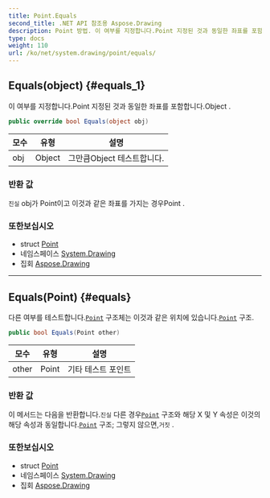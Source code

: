 ```yaml
---
title: Point.Equals
second_title: .NET API 참조용 Aspose.Drawing
description: Point 방법. 이 여부를 지정합니다.Point 지정된 것과 동일한 좌표를 포함합니다.Object .
type: docs
weight: 110
url: /ko/net/system.drawing/point/equals/
---
```

## Equals(object) {#equals_1}

이 여부를 지정합니다.Point 지정된 것과 동일한 좌표를 포함합니다.Object .

```csharp
public override bool Equals(object obj)
```

| 모수 | 유형 | 설명 |
| --- | --- | --- |
| obj | Object | 그만큼Object 테스트합니다. |

### 반환 값

`진실` obj가 Point이고 이것과 같은 좌표를 가지는 경우Point .

### 또한보십시오

* struct [Point](../)
* 네임스페이스 [System.Drawing](../../point/)
* 집회 [Aspose.Drawing](../../../)

---

## Equals(Point) {#equals}

다른 여부를 테스트합니다.[`Point`](../) 구조체는 이것과 같은 위치에 있습니다.[`Point`](../) 구조.

```csharp
public bool Equals(Point other)
```

| 모수 | 유형 | 설명 |
| --- | --- | --- |
| other | Point | 기타 테스트 포인트 |

### 반환 값

이 메서드는 다음을 반환합니다.`진실` 다른 경우[`Point`](../) 구조와 해당 X 및 Y 속성은 이것의 해당 속성과 동일합니다.[`Point`](../) 구조; 그렇지 않으면,`거짓` .

### 또한보십시오

* struct [Point](../)
* 네임스페이스 [System.Drawing](../../point/)
* 집회 [Aspose.Drawing](../../../)


